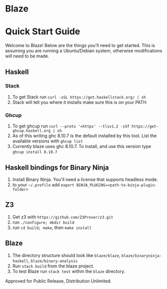 # Blaze


# Quick Start Guide

Welcome to Blaze! Below are the things you'll need to get started. This is assuming you are running a Ubuntu/Debian system, otherwise
modifications will need to be made.

## Haskell

### Stack
1. To get Stack run `curl -sSL https://get.haskellstack.org/ | sh`
2. Stack will tell you where it installs make sure this is on your PATH

### Ghcup
1. To get ghcup run `curl --proto '=https' --tlsv1.2 -sSf https://get-ghcup.haskell.org | sh`
2. As of this writing ghc 8.10.7 is the default installed by this tool.  List the available versions with `ghcup list`
3. Currently blaze uses ghc 8.10.7. To install, and use this version type `ghcup install 8.10.7`

## Haskell bindings for Binary Ninja
1. Install Binary Ninja. You'll need a license that supports headless mode.
2. to your `~/.profile` add `export BINJA_PLUGINS=<path-to-binja-plugin-folder>`


## Z3
1. Get z3 with `https://github.com/Z3Prover/z3.git`
2. run `./configure; mkdir build`
3. run `cd build; make`, then `make install`


## Blaze
1. The directory structure should look like `blaze/blaze`, `blaze/binaryninja-haskell`, `blaze/binary-analysis`
2. Run `stack build` from the blaze project.
4. To test Blaze run `stack test` within the `blaze` directory.


Approved for Public Release, Distribution Unlimited.
